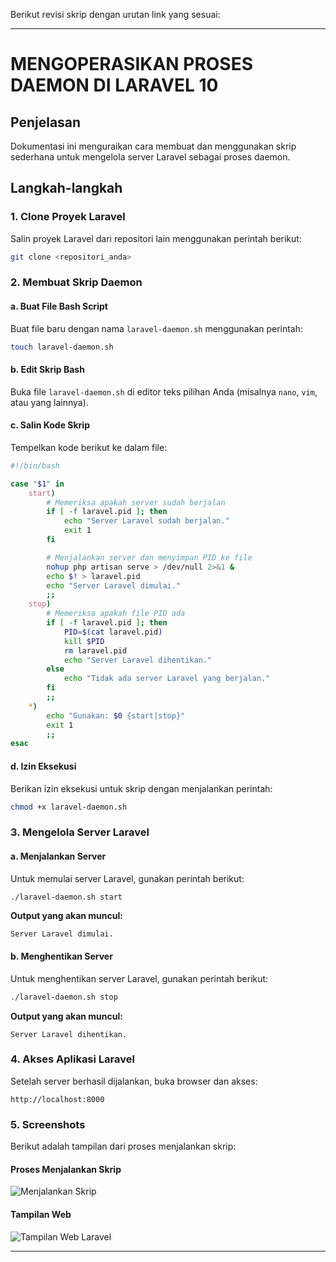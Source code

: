 Berikut revisi skrip dengan urutan link yang sesuai:

---

# MENGOPERASIKAN PROSES DAEMON DI LARAVEL 10

## Penjelasan
Dokumentasi ini menguraikan cara membuat dan menggunakan skrip sederhana untuk mengelola server Laravel sebagai proses daemon.

## Langkah-langkah

### 1. Clone Proyek Laravel
Salin proyek Laravel dari repositori lain menggunakan perintah berikut:
```bash
git clone <repositori_anda>
```

### 2. Membuat Skrip Daemon

#### a. Buat File Bash Script
Buat file baru dengan nama `laravel-daemon.sh` menggunakan perintah:
```bash
touch laravel-daemon.sh
```

#### b. Edit Skrip Bash
Buka file `laravel-daemon.sh` di editor teks pilihan Anda (misalnya `nano`, `vim`, atau yang lainnya).

#### c. Salin Kode Skrip
Tempelkan kode berikut ke dalam file:
```bash
#!/bin/bash

case "$1" in
    start)
        # Memeriksa apakah server sudah berjalan
        if [ -f laravel.pid ]; then
            echo "Server Laravel sudah berjalan."
            exit 1
        fi

        # Menjalankan server dan menyimpan PID ke file
        nohup php artisan serve > /dev/null 2>&1 &
        echo $! > laravel.pid
        echo "Server Laravel dimulai."
        ;;
    stop)
        # Memeriksa apakah file PID ada
        if [ -f laravel.pid ]; then
            PID=$(cat laravel.pid)
            kill $PID
            rm laravel.pid
            echo "Server Laravel dihentikan."
        else
            echo "Tidak ada server Laravel yang berjalan."
        fi
        ;;
    *)
        echo "Gunakan: $0 {start|stop}"
        exit 1
        ;;
esac
```

#### d. Izin Eksekusi
Berikan izin eksekusi untuk skrip dengan menjalankan perintah:
```bash
chmod +x laravel-daemon.sh
```

### 3. Mengelola Server Laravel

#### a. Menjalankan Server
Untuk memulai server Laravel, gunakan perintah berikut:
```bash
./laravel-daemon.sh start
```
**Output yang akan muncul:**
```
Server Laravel dimulai.
```

#### b. Menghentikan Server
Untuk menghentikan server Laravel, gunakan perintah berikut:
```bash
./laravel-daemon.sh stop
```
**Output yang akan muncul:**
```
Server Laravel dihentikan.
```

### 4. Akses Aplikasi Laravel
Setelah server berhasil dijalankan, buka browser dan akses:
```
http://localhost:8000
```

### 5. Screenshots
Berikut adalah tampilan dari proses menjalankan skrip:

#### Proses Menjalankan Skrip
![Menjalankan Skrip](https://drive.google.com/uc?export=view&id=14USCVCI9dPjyMRFMfEgT6A5FqW0EH7ne)

#### Tampilan Web
![Tampilan Web Laravel](https://drive.google.com/uc?export=view&id=14WWAlwB44ioo9qsHfiSzYyoCMEgr8dwL)

---

